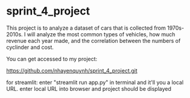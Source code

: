 # sprint_4_project
This project is to analyze a dataset of cars that is collected from 1970s-2010s. I will analyze the most common types of vehicles, how much revenue each year made, and the correlation between the numbers of cyclinder and cost. 

You can get accessed to my project:  

https://github.com/nhayenquynh/sprint_4_project.git

for streamlit: enter "streamlit run app.py" in terminal and it'll you a local URL. enter local URL into browser and project should be displayed 